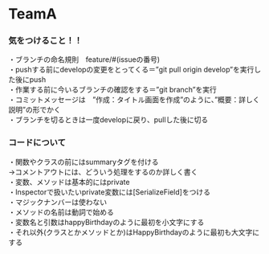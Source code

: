 # TeamA
### 気をつけること！！  
・ブランチの命名規則　feature/#(issueの番号)  
・pushする前にdevelopの変更をとってくる＝”git pull origin develop”を実行した後にpush  
・作業する前に今いるブランチの確認をする＝”git branch”を実行  
・コミットメッセージは　”作成：タイトル画面を作成”のように、”概要：詳しく説明”の形でかく  
・ブランチを切るときは一度developに戻り、pullした後に切る  
### コードについて  
・関数やクラスの前にはsummaryタグを付ける  
→コメントアウトには、どういう処理をするのか詳しく書く  
・変数、メソッドは基本的にはprivate  
・Inspectorで扱いたいprivate変数には[SerializeField]をつける  
・マジックナンバーは使わない  
・メソッドの名前は動詞で始める  
・変数名と引数はhappyBirthdayのように最初を小文字にする  
・それ以外(クラスとかメソッドとか)はHappyBirthdayのように最初も大文字にする
